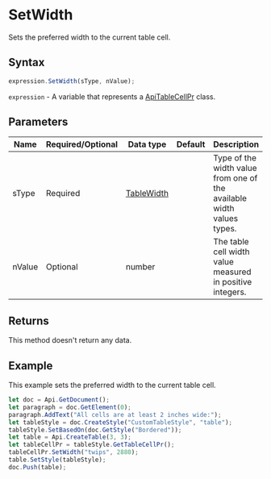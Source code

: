 # SetWidth

Sets the preferred width to the current table cell.

## Syntax

```javascript
expression.SetWidth(sType, nValue);
```

`expression` - A variable that represents a [ApiTableCellPr](../ApiTableCellPr.md) class.

## Parameters

| **Name** | **Required/Optional** | **Data type** | **Default** | **Description** |
| ------------- | ------------- | ------------- | ------------- | ------------- |
| sType | Required | [TableWidth](../../Enumeration/TableWidth.md) |  | Type of the width value from one of the available width values types. |
| nValue | Optional | number |  | The table cell width value measured in positive integers. |

## Returns

This method doesn't return any data.

## Example

This example sets the preferred width to the current table cell.

```javascript editor-docx
let doc = Api.GetDocument();
let paragraph = doc.GetElement(0);
paragraph.AddText("All cells are at least 2 inches wide:");
let tableStyle = doc.CreateStyle("CustomTableStyle", "table");
tableStyle.SetBasedOn(doc.GetStyle("Bordered"));
let table = Api.CreateTable(3, 3);
let tableCellPr = tableStyle.GetTableCellPr();
tableCellPr.SetWidth("twips", 2880);
table.SetStyle(tableStyle);
doc.Push(table);
```
